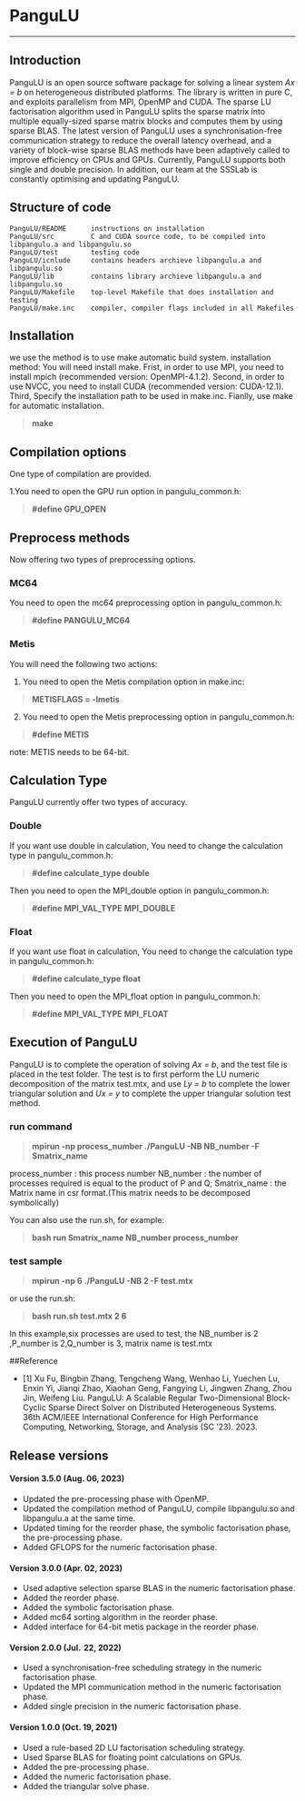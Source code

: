 # PanguLU

-------------------

## Introduction

PanguLU is an open source software package for solving a linear system *Ax = b* on heterogeneous distributed platforms. The library is written in pure C, and exploits parallelism from MPI, OpenMP and CUDA. The sparse LU factorisation algorithm used in PanguLU splits the sparse matrix into multiple equally-sized sparse matrix blocks and computes them by using sparse BLAS. The latest version of PanguLU uses a synchronisation-free communication strategy to reduce the overall latency overhead, and a variety of block-wise sparse BLAS methods have been adaptively called to improve efficiency on CPUs and GPUs. Currently, PanguLU supports both single and double precision. In addition, our team at the SSSLab is constantly optimising and updating PanguLU.

## Structure of code

```
PanguLU/README      instructions on installation
PanguLU/src         C and CUDA source code, to be compiled into libpangulu.a and libpangulu.so
PanguLU/test        testing code
PanguLU/icnlude     contains headers archieve libpangulu.a and libpangulu.so
PanguLU/lib         contains library archieve libpangulu.a and libpangulu.so
PanguLU/Makefile    top-level Makefile that does installation and testing
PanguLU/make.inc    compiler, compiler flags included in all Makefiles
```

## Installation
we use the method is to use make automatic build system.
installation method:
You will need install make.
Frist, in order to use MPI, you need to install mpich (recommended version: OpenMPI-4.1.2).
Second, in order to use NVCC, you need to install CUDA (recommended version: CUDA-12.1).
Third, Specify the installation path to be used in make.inc.
Fianlly, use make for automatic installation.
> **make**

## Compilation options
One type of compilation are provided.


1.You need to open the GPU run option in pangulu_common.h:
> **#define   GPU_OPEN**

## Preprocess methods
Now offering two types of preprocessing options.

### MC64
You need to open the mc64 preprocessing option in pangulu_common.h: 
> **#define   PANGULU_MC64**

### Metis
You will need the following two actions:    
1. You need to open the Metis compilation option in make.inc: 
> **METISFLAGS  =  -lmetis**

2. You need to open the Metis preprocessing option in pangulu_common.h: 
> **#define   METIS**

note: METIS needs to be 64-bit.

## Calculation Type
PanguLU currently offer two types of accuracy.

### Double
If you want use double in calculation, You need to change the calculation type in pangulu_common.h:
>**#define calculate_type double**

Then you need to open the MPI_double option in pangulu_common.h:
>**#define MPI_VAL_TYPE MPI_DOUBLE**


### Float
If you want use float in calculation, You need to change the calculation type in pangulu_common.h:
>**#define calculate_type float**

Then you need to open the MPI_float option in pangulu_common.h:
>**#define MPI_VAL_TYPE MPI_FLOAT**


## Execution of PanguLU
PanguLU is to complete the operation of solving *Ax = b*, and the test file is placed in the test folder. The test is to first perform the LU numeric decomposition of the matrix test.mtx, and use *Ly = b* to complete the lower triangular solution and *Ux = y* to complete the upper triangular solution test method.
### run command

> **mpirun -np process_number ./PanguLU -NB NB_number -F Smatrix_name**
 
process_number : this process number 
NB_number : the number of processes required is equal to the product of P and Q; 
Smatrix_name : the Matrix name in csr format.(This matrix needs to be decomposed symbolically)

You can also use the run.sh, for example:

> **bash run Smatrix_name NB_number process_number**

### test sample

> **mpirun -np 6 ./PanguLU -NB 2 -F test.mtx**

or use the run.sh:
> **bash run.sh test.mtx 2 6**


In this example,six processes are used to test, the  NB_number is 2 ,P_number is 2,Q_number is 3, matrix name is test.mtx

##Reference

* [1] Xu Fu, Bingbin Zhang, Tengcheng Wang, Wenhao Li, Yuechen Lu, Enxin Yi, Jianqi Zhao, Xiaohan Geng, Fangying Li, Jingwen Zhang, Zhou Jin, Weifeng Liu. PanguLU: A Scalable Regular Two-Dimensional Block-Cyclic Sparse Direct Solver on Distributed Heterogeneous Systems. 36th ACM/IEEE International Conference for High Performance Computing, Networking, Storage, and Analysis (SC ’23). 2023.

## Release versions

#### <p align='left'>Version 3.5.0 (Aug. 06, 2023) </p>

* Updated the pre-processing phase with OpenMP.
* Updated the compilation method of PanguLU, compile libpangulu.so and libpangulu.a at the same time.
* Updated timing for the reorder phase, the symbolic factorisation phase, the pre-processing phase.
* Added GFLOPS for the numeric factorisation phase.
 
#### <p align='left'>Version 3.0.0 (Apr. 02, 2023) </p>

* Used adaptive selection sparse BLAS in the numeric factorisation phase.
* Added the reorder phase.
* Added the symbolic factorisation phase. 
* Added mc64 sorting algorithm in the reorder phase.
* Added interface for 64-bit metis package in the reorder phase.


#### <p align='left'> Version 2.0.0 (Jul. &thinsp;22, 2022) </p>

* Used a synchronisation-free scheduling strategy in the numeric factorisation phase.
* Updated the MPI communication method in the numeric factorisation phase.
* Added single precision in the numeric factorisation phase.

#### <p align='left'>Version 1.0.0 (Oct. 19, 2021) </p>

* Used a rule-based 2D LU factorisation scheduling strategy.
* Used Sparse BLAS for floating point calculations on GPUs.
* Added the pre-processing phase.
* Added the numeric factorisation phase.
* Added the triangular solve phase.





